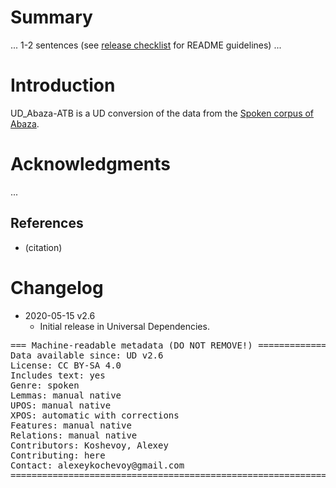 # Summary

... 1-2 sentences (see [release checklist](http://universaldependencies.org/release_checklist.html#the-readme-file) for README guidelines) ...


# Introduction

UD_Abaza-ATB is a UD conversion of the data from the [Spoken corpus of Abaza](https://linghub.ru/spoken_abaza/).

# Acknowledgments

...

## References

* (citation)


# Changelog

* 2020-05-15 v2.6
  * Initial release in Universal Dependencies.


<pre>
=== Machine-readable metadata (DO NOT REMOVE!) ================================
Data available since: UD v2.6
License: CC BY-SA 4.0
Includes text: yes
Genre: spoken
Lemmas: manual native
UPOS: manual native
XPOS: automatic with corrections
Features: manual native
Relations: manual native
Contributors: Koshevoy, Alexey
Contributing: here
Contact: alexeykochevoy@gmail.com
===============================================================================
</pre>
